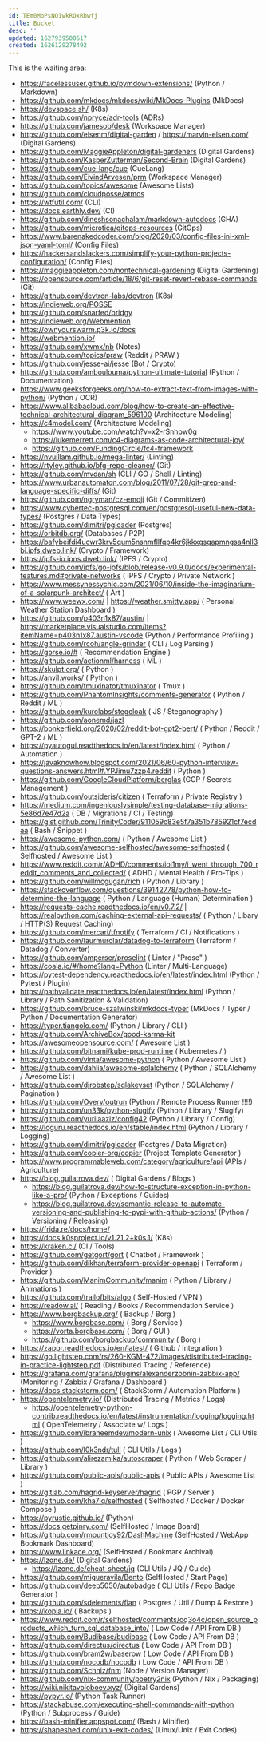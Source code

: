 ```yaml
---
id: TEm0MoPsNQIwkROxRbwfj
title: Bucket
desc: ''
updated: 1627939500617
created: 1626129278492
---
```


This is the waiting area:

- <https://facelessuser.github.io/pymdown-extensions/> (Python / Markdown)
- <https://github.com/mkdocs/mkdocs/wiki/MkDocs-Plugins> (MkDocs)
- <https://devspace.sh/> (K8s)
- <https://github.com/npryce/adr-tools> (ADRs)
- <https://github.com/jamesob/desk> (Workspace Manager)
- <https://github.com/elsenm/digital-garden> / <https://marvin-elsen.com/> (Digital Gardens)
- <https://github.com/MaggieAppleton/digital-gardeners> (Digital Gardens)
- <https://github.com/KasperZutterman/Second-Brain> (Digital Gardens)
- <https://github.com/cue-lang/cue> (CueLang)
- <https://github.com/EivindArvesen/prm> (Workspace Manager)
- <https://github.com/topics/awesome> (Awesome Lists)
- <https://github.com/cloudposse/atmos>
- <https://wtfutil.com/> (CLI)
- <https://docs.earthly.dev/> (CI)
- <https://github.com/dineshsonachalam/markdown-autodocs> (GHA)
- <https://github.com/microtica/gitops-resources> (GitOps)
- <https://www.barenakedcoder.com/blog/2020/03/config-files-ini-xml-json-yaml-toml/> (Config Files)
- <https://hackersandslackers.com/simplify-your-python-projects-configuration/> (Config Files)
- <https://maggieappleton.com/nontechnical-gardening> (Digital Gardening)
- <https://opensource.com/article/18/6/git-reset-revert-rebase-commands> (Git)
- <https://github.com/devtron-labs/devtron> (K8s)
- <https://indieweb.org/POSSE>
- <https://github.com/snarfed/bridgy>
- <https://indieweb.org/Webmention>
- <https://ownyourswarm.p3k.io/docs>
- <https://webmention.io/>
- <https://github.com/xwmx/nb> (Notes)
- <https://github.com/topics/praw> (Reddit / PRAW )
- <https://github.com/jesse-ai/jesse> (Bot / Crypto)
- <https://github.com/amboulouma/python-ultimate-tutorial> (Python / Documentation)
- <https://www.geeksforgeeks.org/how-to-extract-text-from-images-with-python/> (Python / OCR)
- <https://www.alibabacloud.com/blog/how-to-create-an-effective-technical-architectural-diagram_596100> (Architecture Modeling)
- <https://c4model.com/> (Architecture Modeling)
  - <https://www.youtube.com/watch?v=x2-rSnhpw0g>
  - <https://lukemerrett.com/c4-diagrams-as-code-architectural-joy/>
  - <https://github.com/FundingCircle/fc4-framework>
- <https://nvuillam.github.io/mega-linter/> (Linting)
- <https://rtyley.github.io/bfg-repo-cleaner/> (Git)
- <https://github.com/mvdan/sh> (CLI / GO / Shell / Linting)
- <https://www.urbanautomaton.com/blog/2011/07/28/git-grep-and-language-specific-diffs/> (Git)
- <https://github.com/ngryman/cz-emoji> (Git / Commitizen)
- <https://www.cybertec-postgresql.com/en/postgresql-useful-new-data-types/> (Postgres / Data Types)
- <https://github.com/dimitri/pgloader> (Postgres)
- <https://orbitdb.org/> (Databases / P2P)
- <https://bafybeifdi4ucwr3krv5qum5nsnmfllfqp4kr6jkkxgsgapmngsa4nll3bi.ipfs.dweb.link/> (Crypto / Framework)
- <https://ipfs-io.ipns.dweb.link/> (IPFS / Crypto)
- <https://github.com/ipfs/go-ipfs/blob/release-v0.9.0/docs/experimental-features.md#private-networks> ( IPFS / Crypto / Private Network )
- <https://www.messynessychic.com/2021/06/10/inside-the-imaginarium-of-a-solarpunk-architect/> ( Art )
- <https://www.weewx.com/> | <https://weather.smitty.app/> ( Personal Weather Station Dashboard )
- <https://github.com/p403n1x87/austin/> | <https://marketplace.visualstudio.com/items?itemName=p403n1x87.austin-vscode> (Python / Performance Profiling )
- <https://github.com/rcoh/angle-grinder> ( CLI / Log Parsing )
- <https://gorse.io/#> ( Recommendation Engine )
- <https://github.com/actionml/harness> ( ML )
- <https://skulpt.org/> ( Python )
- <https://anvil.works/> ( Python )
- <https://github.com/tmuxinator/tmuxinator> ( Tmux )
- <https://github.com/PhantomInsights/comments-generator> ( Python / Reddit / ML )
- <https://github.com/kurolabs/stegcloak> ( JS / Steganography )
- <https://github.com/aonemd/jazl>
- <https://bonkerfield.org/2020/02/reddit-bot-gpt2-bert/> ( Python / Reddit / GPT-2 / ML )
- <https://pyautogui.readthedocs.io/en/latest/index.html> ( Python / Automation )
- <https://javaknowhow.blogspot.com/2021/06/60-python-interview-questions-answers.html#.YPJimu7zzp4.reddit> ( Python )
- <https://github.com/GoogleCloudPlatform/berglas> (GCP / Secrets Management )
- <https://github.com/outsideris/citizen> ( Terraform / Private Registry )
- <https://medium.com/ingeniouslysimple/testing-database-migrations-5e86d7e47d2a> ( DB / Migrations / CI / Testing)
- <https://gist.github.com/TrinityCoder/911059c83e5f7a351b785921cf7ecdaa> ( Bash / Snippet )
- <https://awesome-python.com/> ( Python / Awesome List )
- <https://github.com/awesome-selfhosted/awesome-selfhosted> ( Selfhosted / Awesome List )
- <https://www.reddit.com/r/ADHD/comments/ioi1my/i_went_through_700_reddit_comments_and_collected/> ( ADHD / Mental Health / Pro-Tips )
- <https://github.com/willmcgugan/rich> ( Python / Library )
- <https://stackoverflow.com/questions/39142778/python-how-to-determine-the-language> ( Python / Language (Human) Determination )
- <https://requests-cache.readthedocs.io/en/v0.7.2/> | <https://realpython.com/caching-external-api-requests/> ( Python / Libary / HTTP(S) Request Caching)
- <https://github.com/mercari/tfnotify> ( Terraform  / CI / Notifications )
- <https://github.com/laurmurclar/datadog-to-terraform> (Terraform / Datadog / Converter)
- <https://github.com/amperser/proselint> ( Linter / "Prose" )
- <https://coala.io/#/home?lang=Python> (Linter / Multi-Language)
- <https://pytest-dependency.readthedocs.io/en/latest/index.html> (Python / Pytest / Plugin)
- <https://pathvalidate.readthedocs.io/en/latest/index.html> (Python / Library / Path Sanitization & Validation)
- <https://github.com/bruce-szalwinski/mkdocs-typer> (MkDocs / Typer / Python / Documentation Generator)
- <https://typer.tiangolo.com/> (Python / Library / CLI )
- <https://github.com/ArchiveBox/good-karma-kit>
- <https://awesomeopensource.com/> ( Awesome List )
- <https://github.com/bitnami/kube-prod-runtime> ( Kubernetes / )
- <https://github.com/vinta/awesome-python> ( Python / Awesome List )
- <https://github.com/dahlia/awesome-sqlalchemy> ( Python / SQLAlchemy / Awesome List )
- <https://github.com/djrobstep/sqlakeyset> (Python / SQLAlchemy / Pagination )
- <https://github.com/Overv/outrun> (Python / Remote Process Runner !!!!)
- <https://github.com/un33k/python-slugify> (Python / Library / Slugify)
- <https://github.com/yurilaaziz/config42> (Python / Library / Config)
- <https://loguru.readthedocs.io/en/stable/index.html> (Python / Library / Logging)
- <https://github.com/dimitri/pgloader> (Postgres / Data Migration)
- <https://github.com/copier-org/copier> (Project Template Generator )
- <https://www.programmableweb.com/category/agriculture/api> (APIs / Agriculture)
- <https://blog.guilatrova.dev/> ( Digital Gardens / Blogs )
  - <https://blog.guilatrova.dev/how-to-structure-exception-in-python-like-a-pro/> (Python / Exceptions / Guides)
  - <https://blog.guilatrova.dev/semantic-release-to-automate-versioning-and-publishing-to-pypi-with-github-actions/> (Python / Versioning / Releasing)
- <https://frida.re/docs/home/>
- <https://docs.k0sproject.io/v1.21.2+k0s.1/> (K8s)
- <https://kraken.ci/> (CI / Tools)
- <https://github.com/getgort/gort> ( Chatbot / Framework )
- <https://github.com/dikhan/terraform-provider-openapi> ( Terraform / Provider )
- <https://github.com/ManimCommunity/manim> ( Python / Library / Animations )
- <https://github.com/trailofbits/algo> ( Self-Hosted / VPN )
- <https://readow.ai/> ( Reading / Books / Recommendation Service )
- <https://www.borgbackup.org/> ( Backup / Borg )
  - <https://www.borgbase.com/> ( Borg / Service )
  - <https://vorta.borgbase.com/> ( Borg / GUI )
  - <https://github.com/borgbackup/community> ( Borg )
- <https://zappr.readthedocs.io/en/latest/> ( Github / Integration )
- <https://go.lightstep.com/rs/260-KGM-472/images/distributed-tracing-in-practice-lightstep.pdf> (Distributed Tracing / Reference)
- <https://grafana.com/grafana/plugins/alexanderzobnin-zabbix-app/> (Monitoring / Zabbix / Grafana / Dashboard )
- <https://docs.stackstorm.com/> ( StackStorm / Automation Platform )
- <https://opentelemetry.io/> (Distributed Tracing / Metrics / Logs)
  - <https://opentelemetry-python-contrib.readthedocs.io/en/latest/instrumentation/logging/logging.html> ( OpenTelemetry / Associate w/ Logs )
- <https://github.com/ibraheemdev/modern-unix> ( Awesome List / CLI Utils ) 
- <https://github.com/l0k3ndr/tull> ( CLI Utils / Logs )
- <https://github.com/alirezamika/autoscraper> ( Python / Web Scraper / Library )
- <https://github.com/public-apis/public-apis> ( Public APIs / Awesome List )
- <https://gitlab.com/hagrid-keyserver/hagrid> ( PGP / Server )
- <https://github.com/kha7iq/selfhosted> ( Selfhosted / Docker / Docker Compose )
- <https://pyrustic.github.io/> (Python)
- <https://docs.getpinry.com/> (SelfHosted / Image Board)
- <https://github.com/rmountjoy92/DashMachine> (SelfHosted / WebApp Bookmark Dashboard)
- <https://www.linkace.org/> (SelfHosted / Bookmark Archival)
- <https://lzone.de/> (Digital Gardens)
  - <https://lzone.de/cheat-sheet/jq> (CLI Utils / JQ / Guide)
- <https://github.com/migueravila/Bento> (SelfHosted / Start Page)
- <https://github.com/deep5050/autobadge> ( CLI Utils / Repo Badge Generator )
- <https://github.com/sdelements/flan> ( Postgres / Util / Dump & Restore )
- <https://kopia.io/> ( Backups )
- <https://www.reddit.com/r/selfhosted/comments/oq3o4c/open_source_products_which_turn_sql_database_into/> ( Low Code / API From DB )
- <https://github.com/Budibase/budibase> ( Low Code / API From DB )
- <https://github.com/directus/directus> ( Low Code / API From DB )
- <https://github.com/bram2w/baserow> ( Low Code / API From DB )
- <https://github.com/nocodb/nocodb> ( Low Code / API From DB )
- <https://github.com/Schniz/fnm> (Node / Version Manager)
- <https://github.com/nix-community/poetry2nix> (Python / Nix / Packaging)
- <https://wiki.nikitavoloboev.xyz/> (Digital Gardens)
- <https://pypyr.io/> (Python Task Runner)
- <https://stackabuse.com/executing-shell-commands-with-python> (Python / Subprocess / Guide)
- <https://bash-minifier.appspot.com/> (Bash / Minifier)
- <https://shapeshed.com/unix-exit-codes/> (Linux/Unix / Exit Codes)